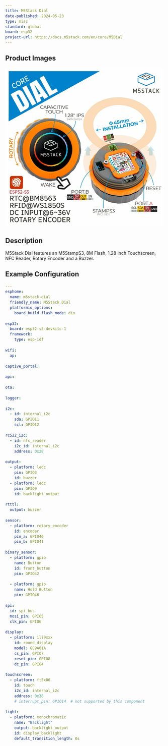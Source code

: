 ```yaml
---
title: M5Stack Dial
date-published: 2024-05-23
type: misc
standard: global
board: esp32
project-url: https://docs.m5stack.com/en/core/M5Dial
---
```


## Product Images

![M5Stack Dial](M5Stack-Dial.png "M5Stack Dial")

## Description

M5Stack Dial features an M5StampS3, 8M Flash, 1.28 inch Touchscreen, NFC Reader, Rotary Encoder and a Buzzer.

## Example Configuration

```yaml
---
esphome:
  name: m5stack-dial
  friendly_name: M5Stack Dial
  platformio_options:
    board_build.flash_mode: dio

esp32:
  board: esp32-s3-devkitc-1
  framework:
    type: esp-idf

wifi:
  ap:

captive_portal:

api:

ota:

logger:

i2c:
  - id: internal_i2c
    sda: GPIO11
    scl: GPIO12

rc522_i2c:
  - id: nfc_reader
    i2c_id: internal_i2c
    address: 0x28

output:
  - platform: ledc
    pin: GPIO3
    id: buzzer
  - platform: ledc
    pin: GPIO9
    id: backlight_output

rtttl:
  output: buzzer

sensor:
  - platform: rotary_encoder
    id: encoder
    pin_a: GPIO40
    pin_b: GPIO41

binary_sensor:
  - platform: gpio
    name: Button
    id: front_button
    pin: GPIO42

  - platform: gpio
    name: Hold Button
    pin: GPIO46

spi:
  id: spi_bus
  mosi_pin: GPIO5
  clk_pin: GPIO6

display:
  - platform: ili9xxx
    id: round_display
    model: GC9A01A
    cs_pin: GPIO7
    reset_pin: GPIO8
    dc_pin: GPIO4

touchscreen:
  - platform: ft5x06
    id: touch
    i2c_id: internal_i2c
    address: 0x38
    # interrupt_pin: GPIO14  # not supported by this component

light:
  - platform: monochromatic
    name: "Backlight"
    output: backlight_output
    id: display_backlight
    default_transition_length: 0s
```
